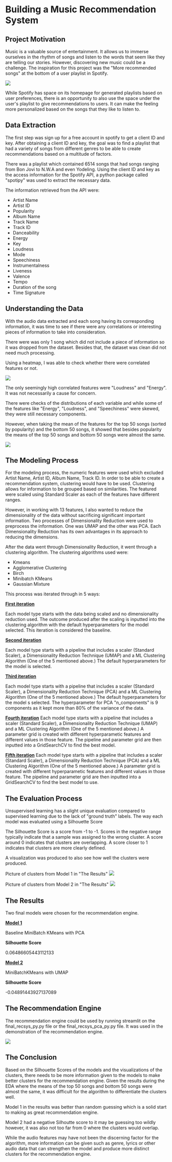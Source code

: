 # Building a Music Recommendation System

## Project Motivation
Music is a valuable source of entertainment. It allows us to immerse ourselves in the rhythm of songs and listen to the words that seem like they are telling our stories. However, discovering new music could be a challenge. The inspiration for this project was the "More recommended songs" at the bottom of a user playlist in Spotify.

![](images/playlist_rec.jfif)

While Spotify has space on its homepage for generated playlists based on user preferences, there is an opportunity to also use the space under the user's playlist to give recommendations to users. It can make the feeling more personalized based on the songs that they like to listen to. 

 ## Data Extraction

 The first step was sign up for a free account in spotify to get a client ID and key. After obtaining a client ID and key, the goal was to find a playlist that had a variety of songs from different genres to be able to create recommendations based on a multitude of factors. 
 
 There was a playlist which contained 6514 songs that had songs ranging from Bon Jovi to N.W.A and even Yodeling. Using the client ID and key as the access information for the Spotify API, a python package called "spotipy" was used to extract the necessary data. 

 The information retrieved from the API were:
 * Artist Name 
 * Artist ID
 * Popularity 
 * Album Name 
 * Track Name 
 * Track ID 
 * Danceability
 * Energy
 * Key 
 * Loudness
 * Mode
 * Speechiness               
 * Instrumentalness 
 * Liveness 
 * Valence
 * Tempo
 * Duration of the song 
 * Time Signature

## Understanding the Data
With the audio data extracted and each song having its corresponding information, it was time to see if there were any correlations or interesting pieces of information to take into consideration.

There were was only 1 song which did not include a piece of information so it was dropped from the dataset. Besides that, the dataset was clean did not need much processing.

Using a heatmap, I was able to check whether there were correlated features or not. 

![](images/corr_matrix.png)

The only seemingly high correlated features were "Loudness" and "Energy". It was not necessarily a cause for concern. 

There were checks of the distributions of each variable and while some of the features like "Energy", "Loudness", and "Speechiness" were skewed, they were still necessary components.

However, when taking the mean of the features for the top 50 songs (sorted by popularity) and the bottom 50 songs, it showed that besides popularity the means of the top 50 songs and bottom 50 songs were almost the same.

![](images/top_50_bot_50.png)

## The Modeling Process
 For the modeling process, the numeric features were used which excluded Artist Name, Artist ID, Album Name, Track ID. In order to be able to create a recommendation system, clustering would have to be used. Clustering allows for information to be grouped based on similarities. The featured were scaled using Standard Scaler as each of the features have different ranges.
 
 However, in working with 13 features, I also wanted to reduce the dimensionality of the data without sacrificing significant important information. Two processes of Dimensionality Reduction were used to preprocess the information. One was UMAP and the other was PCA. Each Dimensionality Reduction has its own advantages in its approach to reducing the dimensions. 

 After the data went through Dimensionality Reduction, it went through a clustering algorithm. The clustering algorithms used were:

 * Kmeans
 * Agglomerative Clustering
 * Birch
 * Minibatch KMeans
 * Gaussian Mixture

This process was iterated through in 5 ways:

<u><b>First iteration</b></u>

Each model type starts with the data being scaled and no dimensionality reduction used. The outcome produced after the scaling is inputted into the clustering algorithm with the default hyperparameters for the model selected. This iteration is considered the baseline.

<u><b>Second iteration</b></u>

Each model type starts with a pipeline that includes a scaler (Standard Scaler), a Dimensionality Reduction Technique (UMAP) and a ML Clustering Algorithm (One of the 5 mentioned above.) The default hyperparameters for the model is selected.

<u><b>Third iteration</b></u>

Each model type starts with a pipeline that includes a scaler (Standard Scaler), a Dimensionality Reduction Technique (PCA) and a ML Clustering Algorithm (One of the 5 mentioned above.) The default hyperparameters for the model s selected. The hyperparameter for PCA "n_components" is 9 components as it kept more than 80% of the variance of the data.

<u><b>Fourth iteration</b></u>
Each model type starts with a pipeline that includes a scaler (Standard Scaler), a Dimensionality Reduction Technique (UMAP) and a ML Clustering Algorithm (One of the 5 mentioned above.) A parameter grid is created with different hyperparametic features and different values in those feature. The pipeline and parameter grid are then inputted into a GridSearchCV to find the best model. 

<u><b>Fifth iteration</b></u>
Each model type starts with a pipeline that includes a scaler (Standard Scaler), a Dimensionality Reduction Technique (PCA) and a ML Clustering Algorithm (One of the 5 mentioned above.) A parameter grid is created with different hyperparametic features and different values in those feature. The pipeline and parameter grid are then inputted into a GridSearchCV to find the best model to use. 

## The Evaluation Process

Unsupervised learning has a slight unique evaluation compared to supervised learning due to the lack of "ground truth" labels. The way each model was evaluated using a  Silhouette Score

The Silhouette Score is a score from -1 to -1. Scores in the negative range typically indicate that a sample was assigned to the wrong cluster. A score around 0 indicates that clusters are overlapping. A score closer to 1 indicates that clusters are more clearly defined. 

A visualization was produced to also see how well the clusters were produced.

Picture of clusters from Model 1 in "The Results"
![](images/clust_pca.png)

Picture of clusters from Model 2 in "The Results"
![](images/clust_umap.png)

## The Results

Two final models were chosen for the recommendation engine.

<b><u>Model 1</u></b>

Baseline MiniBatch KMeans with PCA

<b>Silhouette Score</b>  

0.06486605443112133 


<b><u>Model 2</u></b>

MiniBatchKMeans with UMAP

<b>Silhouette Score</b>

-0.04891443927137089


## The Recommendation Engine

The recommendation engine could be used by running streamlit on the final_recsys_py.py file or the final_recsys_pca_py.py file. It was used in the demonstration of the recommendation engine.

![](images/streamlit-logo.png)


## The Conclusion

Based on the Silhouette Scores of the models and the visualizations of the clusters, there needs to be more information given to the models to make better clusters for the recommendation engine. Given the results during the EDA where the means of the top 50 songs and bottom 50 songs were almost the same, it was difficult for the algorithm to differentiate the clusters well.

Model 1 in the results was better than random guessing which is a solid start to making as great recommendation engine.

Model 2 had a negative Silhoutte score to it may be guessing too wildly however, it was also not too far from 0 where the clusters would overlap.

While the audio features may have not been the discerning factor for the algorithm, more information can be given such as genre, lyrics or other audio data that can strengthen the model and produce more distinct clusters for the recommendation engine.